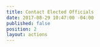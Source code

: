 ```yaml
---
title: Contact Elected Officials
date: 2017-08-29 10:47:00 -04:00
published: false
position: 2
layout: actions
---
```


